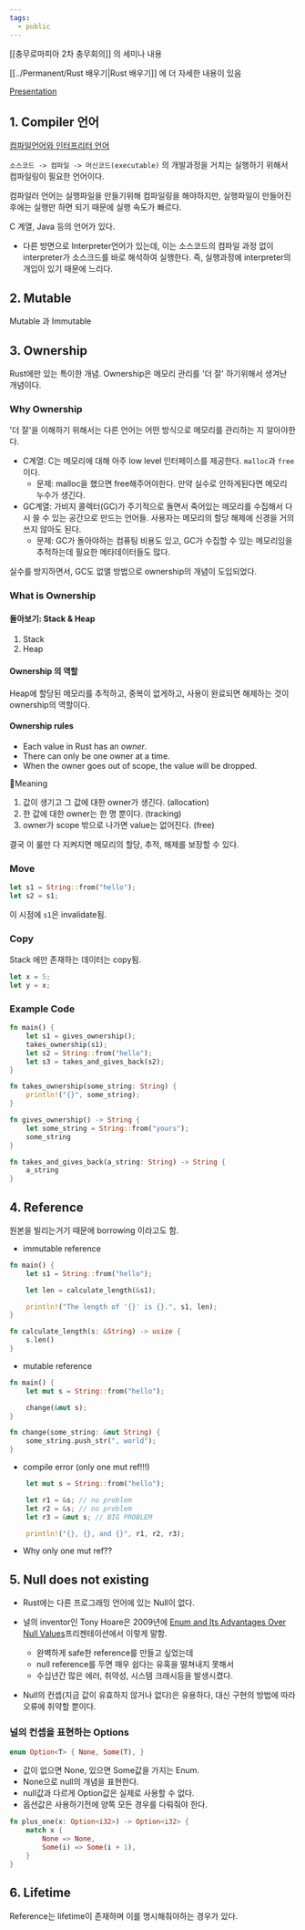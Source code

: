 ```yaml
---
tags:
  - public
---
```

[[충무로마피아 2차 충무회의]] 의 세미나 내용

[[../Permanent/Rust 배우기|Rust 배우기]] 에 더 자세한 내용이 있음

[Presentation](https://www.canva.com/design/DAF-oG8Mi-g/R2OSgegOC1rJyJZ4KCcQew/edit?utm_content=DAF-oG8Mi-g&utm_campaign=designshare&utm_medium=link2&utm_source=sharebutton)

## 1. Compiler 언어

[컴파일언어와 인터프리터 언어](https://youtu.be/e4ax90XmUBc?si=VeftS8HNgSA_p1wY) 

`소스코드 -> 컴파일 -> 머신코드(executable)` 의 개발과정을 거치는 실행하기 위해서 컴파일링이 필요한 언어이다.

컴파일러 언어는 실행파일을 만들기위해 컴파일링을 해야하지만, 실행파일이 만들어진 후에는 실행만 하면 되기 때문에 실행 속도가 빠르다.

C 계열, Java 등의 언어가 있다.

* 다른 방면으로 Interpreter언어가 있는데, 이는 소스코드의 컴파일 과정 없이 interpreter가 소스크드를 바로 해석하여 실행한다. 즉, 실행과정에 interpreter의 개입이 있기 때문에 느리다.

## 2. Mutable

Mutable 과 Immutable

## 3. Ownership

Rust에만 있는 특이한 개념. Ownership은 메모리 관리를 '더 잘' 하기위해서 생겨난 개념이다.

### Why Ownership

'더 잘'을 이해하기 위해서는 다른 언어는 어떤 방식으로 메모리를 관리하는 지 알아야한다.

* C계열: C는 메모리에 대해 아주 low level 인터페이스를 제공한다. `malloc`과 `free` 이다.
	* 문제: malloc을 했으면 free해주어야한다. 만약 실수로 안하게된다면 메모리 누수가 생긴다.
* GC계열: 가비지 콜렉터(GC)가 주기적으로 돌면서 죽어있는 메모리를 수집해서 다시 쓸 수 있는 공간으로 만드는 언어들. 사용자는 메모리의 할당 해제에 신경을 거의 쓰지 않아도 된다.
	* 문제: GC가 돌아야하는 컴퓨팅 비용도 있고, GC가 수집할 수 있는 메모리임을 추적하는데 필요한 메타데이터들도 많다.

실수를 방지하면서, GC도 없앨 방법으로 ownership의 개념이 도입되었다.

### What is Ownership

#### 돌아보기: Stack & Heap

1. Stack
2. Heap

#### Ownership 의 역할

Heap에 할당된 메모리를 추적하고, 중복이 없게하고, 사용이 완료되면 해제하는 것이 ownership의 역할이다.

#### Ownership rules

- Each value in Rust has an _owner_.
- There can only be one owner at a time.
- When the owner goes out of scope, the value will be dropped.

Meaning

1. 값이 생기고 그 값에 대한 owner가 생긴다. (allocation)
2. 한 값에 대한 owner는 한 명 뿐이다. (tracking)
3. owner가 scope 밖으로 나가면 value는 없어진다. (free)

결국 이 룰만 다 지켜지면 메모리의 할당, 추적, 해제를 보장할 수 있다.


### Move
```rust
let s1 = String::from("hello"); 
let s2 = s1;
```

이 시점에 `s1`은 invalidate됨.

### Copy
Stack 에만 존재하는 데이터는 copy됨.
```rust
let x = 5; 
let y = x;
```


### Example Code

```rust
fn main() {
    let s1 = gives_ownership();
    takes_ownership(s1);
    let s2 = String::from("hello");
    let s3 = takes_and_gives_back(s2);
} 

fn takes_ownership(some_string: String) {
    println!("{}", some_string);
}

fn gives_ownership() -> String {
    let some_string = String::from("yours");
    some_string
}

fn takes_and_gives_back(a_string: String) -> String {
    a_string 
}
```


## 4. Reference

원본을 빌리는거기 때문에 borrowing 이라고도 함.

* immutable reference
```rust
fn main() {
    let s1 = String::from("hello");

    let len = calculate_length(&s1);

    println!("The length of '{}' is {}.", s1, len);
}

fn calculate_length(s: &String) -> usize {
    s.len()
}
```

* mutable reference
```rust
fn main() {
    let mut s = String::from("hello");

    change(&mut s);
}

fn change(some_string: &mut String) {
    some_string.push_str(", world");
}
```

* compile error (only one mut ref!!!)
```rust
    let mut s = String::from("hello");

    let r1 = &s; // no problem
    let r2 = &s; // no problem
    let r3 = &mut s; // BIG PROBLEM

    println!("{}, {}, and {}", r1, r2, r3);
```

* Why only one mut ref??

## 5. Null does not existing

* Rust에는 다른 프로그래밍 언어에 있는 Null이 없다.
* 널의 inventor인 Tony Hoare은 2009년에 [Enum and Its Advantages Over Null Values](https://doc.rust-lang.org/book/ch06-01-defining-an-enum.html#the-option-enum-and-its-advantages-over-null-values)프리젠테이션에서 이렇게 말함.
	* 완벽하게 safe한 reference를 만들고 싶었는데
	* null reference를 두면 매우 쉽다는 유혹을 떨쳐내지 못해서
	* 수십년간 많은 에러, 취약성, 시스템 크래시등을 발생시켰다.
	
* Null의 컨셉(지금 값이 유효하지 않거나 없다)은 유용하다, 대신 구현의 방법에 따라 오류에 취약할 뿐이다.


### 널의 컨셉을 표현하는 Options

```rust
enum Option<T> { None, Some(T), }
```

* 값이 없으면 None, 있으면 Some값을 가지는 Enum.
* None으로 null의 개념을 표현한다.
* null값과 다르게 Option값은 실제로 사용할 수 없다.
* 옵션값은 사용하기전에 양쪽 모든 경우를 다뤄줘야 한다.

```rust
fn plus_one(x: Option<i32>) -> Option<i32> {
	match x {
		None => None,
		Some(i) => Some(i + 1),
	}
}
```


## 6. Lifetime

Reference는 lifetime이 존재하며 이를 명시해줘야하는 경우가 있다.

